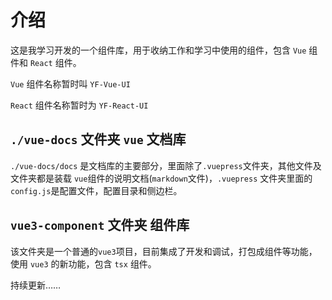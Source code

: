 # 介绍

这是我学习开发的一个组件库，用于收纳工作和学习中使用的组件，包含 `Vue` 组件和 `React` 组件。

`Vue` 组件名称暂时叫 `YF-Vue-UI`

`React` 组件名称暂时为 `YF-React-UI`

## `./vue-docs` 文件夹 `vue` 文档库

`./vue-docs/docs` 是文档库的主要部分，里面除了`.vuepress`文件夹，其他文件及文件夹都是装载 `vue`组件的说明文档(`markdown`文件)，`.vuepress` 文件夹里面的`config.js`是配置文件，配置目录和侧边栏。

## `vue3-component` 文件夹 组件库

该文件夹是一个普通的`vue3`项目，目前集成了开发和调试，打包成组件等功能，使用 `vue3` 的新功能，包含 `tsx` 组件。

持续更新……
